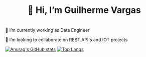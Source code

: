 
<h1 align="center">👋 Hi, I’m Guilherme Vargas<h1 align="center">

<h3 align="left"></h3>
<p align="left">
🌱 I’m currently working as Data Engineer
  
💞️ I’m looking to collaborate on REST API's and IOT projects
</p>

<!---
vargacypher/vargacypher is a ✨ special ✨ repository because its `README.md` (this file) appears on your GitHub profile.
You can click the Preview link to take a look at your changes.
--->

</p>

[![Anurag's GitHub stats](https://github-readme-stats.vercel.app/api?username=vargacypher)](https://github.com/anuraghazra/github-readme-stats)
[![Top Langs](https://github-readme-stats.vercel.app/api/top-langs/?username=vargacypher&layout=compact)](https://github.com/anuraghazra/github-readme-stats)
